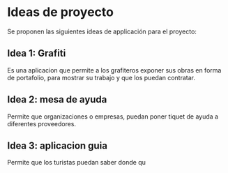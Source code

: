 # Ideas de proyecto

Se proponen las siguientes ideas de applicación para el proyecto:

## Idea 1: Grafiti

Es una aplicacion que permite a los grafiteros exponer sus obras en forma de portafolio, para mostrar su trabajo y que los puedan contratar.

## Idea 2: mesa de ayuda

Permite que organizaciones o empresas, puedan poner tiquet de ayuda a diferentes proveedores.

## Idea 3: aplicacion guia

Permite que los turistas puedan saber donde qu
